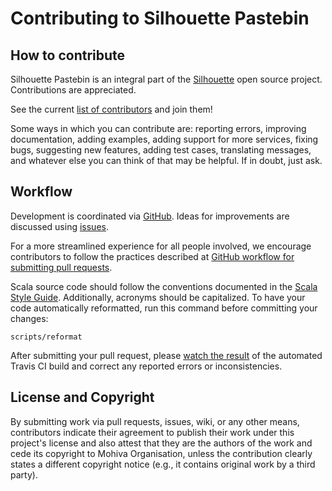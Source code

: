 Contributing to Silhouette Pastebin
===================================


How to contribute
-----------------

Silhouette Pastebin is an integral part of the [Silhouette](http://silhouette.mohiva.com/) open source project. Contributions are appreciated.

See the current [list of contributors](https://github.com/mohiva/play-silhouette-pastebin/graphs/contributors) and join them!

Some ways in which you can contribute are: reporting errors, improving documentation, adding examples, adding support for more services, fixing bugs, suggesting new features, adding test cases, translating messages, and whatever else you can think of that may be helpful. If in doubt, just ask.


Workflow
--------

Development is coordinated via [GitHub](https://github.com/mohiva/play-silhouette-pastebin). Ideas for improvements are discussed using [issues](https://github.com/mohiva/play-silhouette-pastebin/issues).

For a more streamlined experience for all people involved, we encourage contributors to follow the practices described at [GitHub workflow for submitting pull requests](https://www.openshift.com/wiki/github-workflow-for-submitting-pull-requests).

Scala source code should follow the conventions documented in the [Scala Style Guide](http://docs.scala-lang.org/style/). Additionally, acronyms should be capitalized. To have your code automatically reformatted, run this command before committing your changes:

    scripts/reformat

After submitting your pull request, please [watch the result](https://travis-ci.org/mohiva/play-silhouette-pastebin/pull_requests) of the automated Travis CI build and correct any reported errors or inconsistencies.


License and Copyright
---------------------

By submitting work via pull requests, issues, wiki, or any other means, contributors indicate their agreement to publish their work under this project's license and also attest that they are the authors of the work and cede its copyright to Mohiva Organisation, unless the contribution clearly states a different copyright notice (e.g., it contains original work by a third party).
